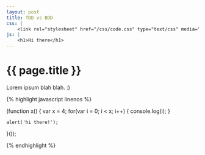 ```yaml
---
layout: post
title: TDD vs BDD
css: |
    <link rel="stylesheet" href="/css/code.css" type="text/css" media="all" />
js: |
    <h1>Hi there</h1>
---
```


{{ page.title }}
================

Lorem ipsum blah blah. :)

{% highlight javascript linenos %}

(function x() {
    var x = 4;
    for(var i = 0; i < x; i++) {
        console.log(i);
    }

    alert('hi there!');
}());

{% endhighlight %}
